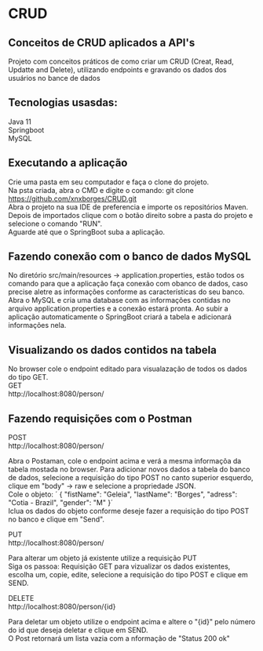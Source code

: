 # CRUD
## Conceitos de CRUD aplicados a API's  

Projeto com conceitos práticos de como criar um CRUD (Creat, Read, Updatte and Delete), utilizando endpoints e gravando os dados dos usuários no bance de dados

## Tecnologias usasdas:  
Java 11  
Springboot   
MySQL   

## Executando a aplicação  
Crie uma pasta em seu computador e faça o clone do projeto.  
Na psta criada, abra o CMD e digite o comando: git clone https://github.com/xnxborges/CRUD.git  
Abra o projeto na sua IDE de preferencia e importe os repositórios Maven. Depois de importados clique com o botão direito sobre a pasta do projeto e selecione o comando "RUN".  
Aguarde até que o SpringBoot suba a aplicação.  

## Fazendo conexão com o banco de dados MySQL  
No diretório src/main/resources -> application.properties, estão todos os comando para que a aplicação faça conexão com obanco de dados, caso precise aletre as informações conforme as características do seu banco.  
Abra o MySQL e cria uma database com as informações contidas no arquivo application.properties e a conexão estará pronta. 
Ao subir a aplicação automaticamente o SpringBoot criará a tabela e adicionará informações nela.  

## Visualizando os dados contidos na tabela
No browser cole o endpoint editado para visualazação de todos os dados do tipo GET.   
GET    
http://localhost:8080/person/  

## Fazendo requisições com o Postman  

POST    
http://localhost:8080/person/  

Abra o Postaman, cole o endpoint acima e verá a mesma informaçõa da tabela mostada no browser. 
Para adicionar novos dados a tabela do banco de dados, selecione a requisição do tipo POST no canto superior esquerdo, clique em "body" -> raw e selecione a propriedade JSON.  
Cole  o objeto: 
´    {
        "fistName": "Geleia",
        "lastName": "Borges",
        "adress": "Cotia - Brazil",
        "gender": "M"
    }´  
Iclua os dados do objeto conforme deseje fazer a requisição do tipo POST no banco e clique em "Send".  

 PUT  
http://localhost:8080/person/

Para alterar um objeto já existente utilize a requisição PUT  
Siga os passoa: Requisição GET para vizualizar os dados existentes, escolha um, copie, edite, selecione a requisição do tipo POST e clique em SEND. 


DELETE  
http://localhost:8080/person/{id}

Para deletar um objeto utilize o endpoint acima e altere o "{id}" pelo número do id que deseja deletar e clique em SEND.  
O Post retornará um lista vazia com a nformação de "Status 200 ok"







